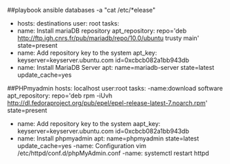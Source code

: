 ##playbook
  ansible databases -a "cat /etc/*elease"
- hosts: destinations
  user: root
  tasks:
- name: Install mariaDB repository
  apt_repository: repo='deb http://ftp.igh.cnrs.fr/pub/mariadb/repo/10.0/ubuntu trusty main' state=present
- name: Add repository key to the system
  apt_key: keyserver=keyserver.ubuntu.com id=0xcbcb082a1bb943db
- name: Install MariaDB Server
  apt: name=mariadb-server state=latest update_cache=yes
  
##PHPmyadmin
hosts: localhost
user:root
tasks:
  -name:download software
   apt_repository: repo='deb rpm -iUvh http://dl.fedoraproject.org/pub/epel/epel-release-latest-7.noarch.rpm' state=present
  - name: Add repository key to the system
   aapt_key: keyserver=keyserver.ubuntu.com id=0xcbcb082a1bb943db
  - name: Install phpmyadmin
  apt: name=phpmyadmin state=latest update_cache=yes
  -name: Configuration
  vim /etc/httpd/conf.d/phpMyAdmin.conf
  -name: systemctl restart httpd
